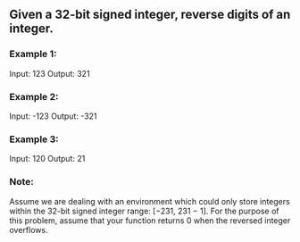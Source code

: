## Given a 32-bit signed integer, reverse digits of an integer.

### Example 1:

Input: 123
Output: 321

### Example 2:

Input: -123
Output: -321

### Example 3:

Input: 120
Output: 21

### Note:
Assume we are dealing with an environment which could only store integers within the 32-bit signed integer range: [−231,  231 − 1]. For the purpose of this problem, assume that your function returns 0 when the reversed integer overflows.